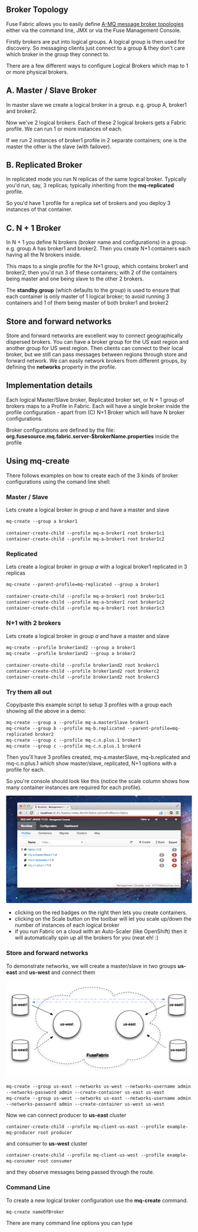 ## Broker Topology

Fuse Fabric allows you to easily define [A-MQ message broker topologies](http://www.jboss.org/products/amq) either via the command line, JMX or via the Fuse Management Console.

Firstly brokers are put into logical groups. A logical group is then used for discovery. So messaging clients just connect to a group & they don't care which broker in the group they connect to.

There are a few different ways to configure Logical Brokers which map to 1 or more physical brokers.

## A. Master / Slave Broker

In master slave we create a logical broker in a group. e.g. group A, broker1 and broker2.

Now we've 2 logical brokers. Each of these 2 logical brokers gets a Fabric profile. We can run 1 or more instances of each.

If we run 2 instances of broker1 profile in 2 separate containers; one is the master the other is the slave (with failover).

## B. Replicated Broker

In replicated mode you run N replicas of the same logical broker. Typically you'd run, say, 3 replicas; typically inheriting from the **mq-replicated** profile.

So you'd have 1 profile for a replica set of brokers and you deploy 3 instances of that container.

## C. N + 1 Broker

In N + 1 you define N brokers (broker name and configurations) in a group. e.g. group A has broker1 and broker2. Then you create N+1 containers each having all the N brokers inside.

This maps to a single profile for the N+1 group, which contains broker1 and broker2; then you'd run 3 of these containers; with 2 of the containers being master and one being slave to the other 2 brokers.

The **standby.group** (which defaults to the group) is used to ensure that each container is only master of 1 logical broker; to avoid running 3 containers and 1 of them being master of both broker1 and broker2

## Store and forward networks

Store and forward networks are excellent way to connect geographically dispersed brokers. You can have a broker group for the US east region and another group for US west region. Then clients can connect to their local broker, but we still can pass messages between
 regions through store and forward network. We can easily network brokers from different groups, by defining the **networks** property in the profile.

## Implementation details

Each logical Master/Slave broker, Replicated broker set, or N + 1 group of brokers maps to a Profile in Fabric. Each will have a single broker inside the profile configuration - apart from (C) N+1 Broker which will have N broker configurations.

Broker configurations are defined by the file: **org.fusesource.mq.fabric.server-$brokerName.properties** inside the profile

## Using mq-create

There follows examples on how to create each of the 3 kinds of broker configurations using the comand line shell:

### Master / Slave

Lets create a logical broker in group *a* and have a master and slave

    mq-create --group a broker1

    container-create-child --profile mq-a-broker1 root broker1c1
    container-create-child --profile mq-a-broker1 root broker1c2

### Replicated

Lets create a logical broker in group *a* with a logical broker1 replicated in 3 replicas

    mq-create --parent-profile=mq-replicated --group a broker1

    container-create-child --profile mq-a-broker1 root broker1c1
    container-create-child --profile mq-a-broker1 root broker1c2
    container-create-child --profile mq-a-broker1 root broker1c3


### N+1 with 2 brokers

Lets create a logical broker in group *a* and have a master and slave

    mq-create --profile broker1and2 --group a broker1
    mq-create --profile broker1and2 --group a broker2

    container-create-child --profile broker1and2 root brokerc1
    container-create-child --profile broker1and2 root brokerc2
    container-create-child --profile broker1and2 root brokerc3


### Try them all out

Copy/paste this example script to setup 3 profiles with a group each showing all the above in a demo:

    mq-create --group a --profile mq-a.masterSlave broker1
    mq-create --group b --profile mq-b.replicated --parent-profile=mq-replicated broker2
    mq-create --group c --profile mq-c.n.plus.1 broker3
    mq-create --group c --profile mq-c.n.plus.1 broker4

Then you'll have 3 profiles created, mq-a.masterSlave,  mq-b.replicated and mq-c.n.plus.1 which show master/slave, replicated, N+1 options with a profile for each.

So you're console should look like this (notice the scale column shows how many container instances are required for each profile).

![hawtio screenshot](images/broker-requirements.png)

* clicking on the red badges on the right then lets you create containers.
* clicking on the Scale button on the toolbar will let you scale up/down the number of instances of each logical broker
* if you run Fabric on a cloud with an Auto-Scaler (like OpenShift) then it will automatically spin up all the brokers for you (neat eh! :)


### Store and forward networks

To demonstrate networks, we will create a master/slave in two groups **us-east** and **us-west** and connect them

![mq network](images/mq-network.png)

    mq-create --group us-east --networks us-west --networks-username admin --networks-password admin --create-container us-east us-east
    mq-create --group us-west --networks us-east --networks-username admin --networks-password admin --create-container us-west us-west

Now we can connect producer to **us-east** cluster

    container-create-child --profile mq-client-us-east --profile example-mq-producer root producer

and consumer to **us-west** cluster

    container-create-child --profile mq-client-us-west --profile example-mq-consumer root consumer

and they observe messages being passed through the route.


### Command Line

To create a new logical broker configuration use the **mq-create** command.

```
mq-create nameOfBroker
```
There are many command line options you can type